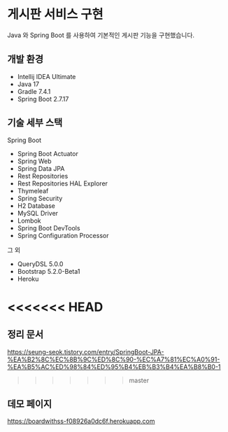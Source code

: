 # 게시판 서비스 구현

Java 와 Spring Boot 를 사용하여 기본적인 게시판 기능을 구현했습니다.

## 개발 환경

* Intellij IDEA Ultimate 
* Java 17
* Gradle 7.4.1
* Spring Boot 2.7.17

## 기술 세부 스택

Spring Boot

* Spring Boot Actuator
* Spring Web
* Spring Data JPA
* Rest Repositories
* Rest Repositories HAL Explorer
* Thymeleaf
* Spring Security
* H2 Database
* MySQL Driver
* Lombok
* Spring Boot DevTools
* Spring Configuration Processor

그 외

* QueryDSL 5.0.0
* Bootstrap 5.2.0-Beta1
* Heroku

<<<<<<< HEAD
=======
## 정리 문서
https://seung-seok.tistory.com/entry/SpringBoot-JPA-%EA%B2%8C%EC%8B%9C%ED%8C%90-%EC%A7%81%EC%A0%91-%EA%B5%AC%ED%98%84%ED%95%B4%EB%B3%B4%EA%B8%B0-1

>>>>>>> master
## 데모 페이지
https://boardwithss-f08926a0dc6f.herokuapp.com
